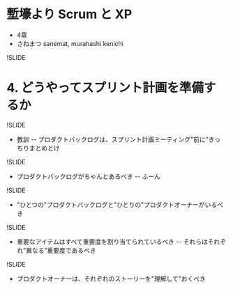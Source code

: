 # 塹壕より Scrum と XP
- 4章
- さねまつ sanemat, murahashi kenichi

!SLIDE
# 4. どうやってスプリント計画を準備するか

!SLIDE
- 教訓
-- プロダクトバックログは、スプリント計画ミーティング"前に"きっちりまとめとけ

!SLIDE
- プロダクトバックログがちゃんとあるべき
-- ふーん

!SLIDE
- "ひとつの"プロダクトバックログと"ひとりの"プロダクトオーナーがいるべき

!SLIDE
- 重要なアイテムはすべて重要度を割り当てられているべき
-- それらはそれぞれ"異なる"重要度であるべき

!SLIDE
- プロダクトオーナーは、それぞれのストーリーを"理解して"おくべき



